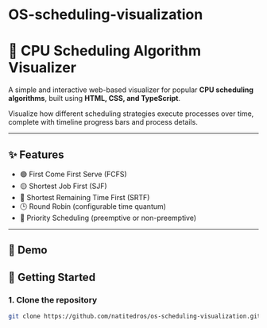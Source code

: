 # OS-scheduling-visualization

# 🧠 CPU Scheduling Algorithm Visualizer

A simple and interactive web-based visualizer for popular **CPU scheduling algorithms**, built using **HTML, CSS, and TypeScript**.

Visualize how different scheduling strategies execute processes over time, complete with timeline progress bars and process details.

---

## ✨ Features

- 🟢 First Come First Serve (FCFS)
- 🟡 Shortest Job First (SJF)
- 🔁 Shortest Remaining Time First (SRTF)
- 🕒 Round Robin (configurable time quantum)
- 🔼 Priority Scheduling (preemptive or non-preemptive)

---

## 📸 Demo

## 🚀 Getting Started

### 1. Clone the repository

```bash
git clone https://github.com/natitedros/os-scheduling-visualization.git
```
